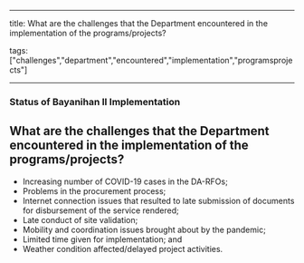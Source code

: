 
---

title: What are the challenges that the Department encountered in the implementation of the programs/projects?

tags: ["challenges","department","encountered","implementation","programsprojects"]

---

### Status of Bayanihan II Implementation

## What are the challenges that the Department encountered in the implementation of the programs/projects?


 - Increasing number of COVID-19 cases in the DA-RFOs;
 - Problems in the procurement process;
 - Internet connection issues that resulted to late submission of documents for disbursement of the service rendered;
 - Late conduct of site validation;
 - Mobility and coordination issues brought about by the pandemic;
 - Limited time given for implementation; and
 - Weather condition affected/delayed project activities.
